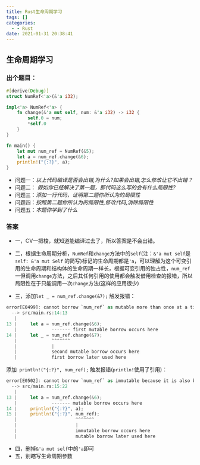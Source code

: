 ```yaml
---
title: Rust生命周期学习
tags: []
categories:
  - - Rust
date: 2021-01-31 20:38:41
---
```


## 生命周期学习

### 出个题目：

```rust
#[derive(Debug)]
struct NumRef<'a>(&'a i32);

impl<'a> NumRef<'a> {
    fn change(&'a mut self, num: &'a i32) -> i32 {
        self.0 = num;
        *self.0
    }
}

fn main() {
    let mut num_ref = NumRef(&5);
    let a = num_ref.change(&6);
    println!("{:?}", a);
}
```

* 问题一：*以上代码编译是否会出错,为什么?如果会出错,怎么修改让它不出错？*
* 问题二： *假如你已经解决了第一题，那代码这么写的会有什么局限性?* 
* 问题三：*添加一行代码，证明第二题你所认为的局限性*
* 问题四：*按照第二题你所认为的局限性,修改代码,消除局限性*
* 问题五：*本题你学到了什么*



### 答案

* 一，CV一把梭，就知道能编译过去了，所以答案是不会出错。

* 二，根据生命周期分析，`NumRef`和`change`方法中的`self`(注：`&'a mut self`是`self: &'a mut Self` 的简写)标记的生命周期都是`'a`，可以理解为这个可变引用的生命周期和结构体的生命周期一样长，根据可变引用的独占性，`num_ref`一但调用`change`方法，之后其任何引用的使用都会触发借用检查的报错，所以局限性在于只能调用一次`change`方法(这样的应用很少)

* 三，添加`let _ = num_ref.change(&7);`  触发报错：

``` rust
error[E0499]: cannot borrow `num_ref` as mutable more than once at a time
  --> src/main.rs:14:13
   |
13 |     let a = num_ref.change(&6);
   |             ------- first mutable borrow occurs here
14 |     let _ = num_ref.change(&7);
   |             ^^^^^^^
   |             |
   |             second mutable borrow occurs here
   |             first borrow later used here
```

添加` println!("{:?}", num_ref);`   触发报错(`println!`使用了引用)：

```rust
error[E0502]: cannot borrow `num_ref` as immutable because it is also borrowed as mutable
  --> src/main.rs:15:22
   |
13 |     let a = num_ref.change(&6);
   |             ------- mutable borrow occurs here
14 |     println!("{:?}", a);
15 |     println!("{:?}", num_ref);
   |                      ^^^^^^^
   |                      |
   |                      immutable borrow occurs here
   |                      mutable borrow later used here
```

* 四，删掉`&'a mut self`中的`'a`即可
* 五，别瞎写生命周期参数
